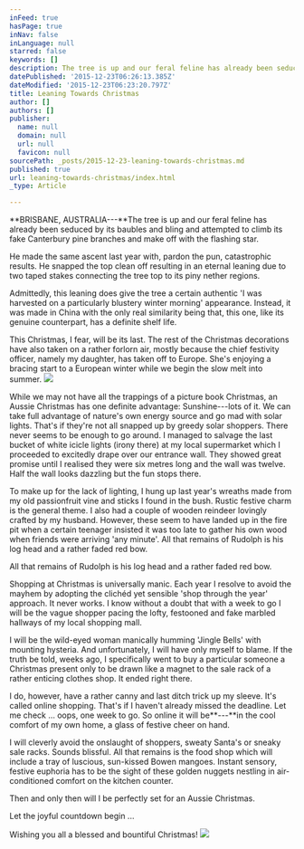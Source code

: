 ```yaml
---
inFeed: true
hasPage: true
inNav: false
inLanguage: null
starred: false
keywords: []
description: The tree is up and our feral feline has already been seduced by its baubles and bling and attempted to climb its fake Canterbury pine branches and make off with the flashing star.
datePublished: '2015-12-23T06:26:13.385Z'
dateModified: '2015-12-23T06:23:20.797Z'
title: Leaning Towards Christmas
author: []
authors: []
publisher:
  name: null
  domain: null
  url: null
  favicon: null
sourcePath: _posts/2015-12-23-leaning-towards-christmas.md
published: true
url: leaning-towards-christmas/index.html
_type: Article

---
```

**BRISBANE, AUSTRALIA---**The tree is up and our feral feline has already been seduced by its baubles and bling and attempted to climb its fake Canterbury pine branches and make off with the flashing star.

He made the same ascent last year with, pardon the pun, catastrophic results. He snapped the top clean off resulting in an eternal leaning due to two taped stakes connecting the tree top to its piny nether regions.

Admittedly, this leaning does give the tree a certain authentic 'I was harvested on a particularly blustery winter morning' appearance. Instead, it was made in China with the only real similarity being that, this one, like its genuine counterpart, has a definite shelf life.

This Christmas, I fear, will be its last. The rest of the Christmas decorations have also taken on a rather forlorn air, mostly because the chief festivity officer, namely my daughter, has taken off to Europe. She's enjoying a bracing start to a European winter while we begin the slow melt into summer.
![](https://the-grid-user-content.s3-us-west-2.amazonaws.com/39434cbe-67fe-4504-b76f-f0bac229eae9.jpg)

While we may not have all the trappings of a picture book Christmas, an Aussie Christmas has one definite advantage: Sunshine---lots of it. We can take full advantage of nature's own energy source and go mad with solar lights. That's if they're not all snapped up by greedy solar shoppers. There never seems to be enough to go around. I managed to salvage the last bucket of white icicle lights (irony there) at my local supermarket which I proceeded to excitedly drape over our entrance wall. They showed great promise until I realised they were six metres long and the wall was twelve. Half the wall looks dazzling but the fun stops there.

To make up for the lack of lighting, I hung up last year's wreaths made from my old passionfruit vine and sticks I found in the bush. Rustic festive charm is the general theme. I also had a couple of wooden reindeer lovingly crafted by my husband. However, these seem to have landed up in the fire pit when a certain teenager insisted it was too late to gather his own wood when friends were arriving 'any minute'. All that remains of Rudolph is his log head and a rather faded red bow.

All that remains of Rudolph is his log head and a rather faded red bow.

Shopping at Christmas is universally manic. Each year I resolve to avoid the mayhem by adopting the clichéd yet sensible 'shop through the year' approach. It never works. I know without a doubt that with a week to go I will be the vague shopper pacing the lofty, festooned and fake marbled hallways of my local shopping mall.

I will be the wild-eyed woman manically humming 'Jingle Bells' with mounting hysteria. And unfortunately, I will have only myself to blame. If the truth be told, weeks ago, I specifically went to buy a particular someone a Christmas present only to be drawn like a magnet to the sale rack of a rather enticing clothes shop. It ended right there.

I do, however, have a rather canny and last ditch trick up my sleeve. It's called online shopping. That's if I haven't already missed the deadline. Let me check ... oops, one week to go. So online it will be**---**in the cool comfort of my own home, a glass of festive cheer on hand.

I will cleverly avoid the onslaught of shoppers, sweaty Santa's or sneaky sale racks. Sounds blissful. All that remains is the food shop which will include a tray of luscious, sun-kissed Bowen mangoes. Instant sensory, festive euphoria has to be the sight of these golden nuggets nestling in air-conditioned comfort on the kitchen counter.

Then and only then will I be perfectly set for an Aussie Christmas.

Let the joyful countdown begin ...

Wishing you all a blessed and bountiful Christmas!
![](https://the-grid-user-content.s3-us-west-2.amazonaws.com/2a50fb57-a957-4581-b3c0-397736532638.jpg)